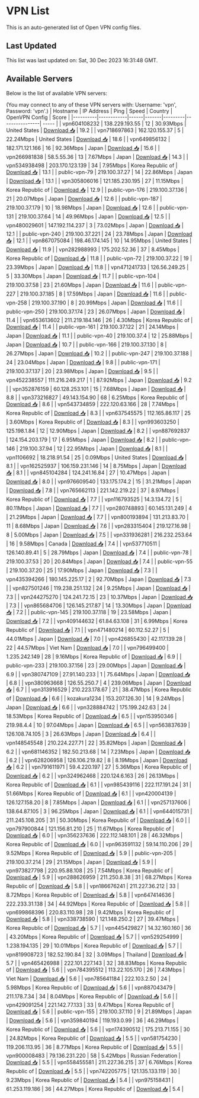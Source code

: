 # VPN List

This is an auto-generated list of Open VPN config files.

## Last Updated

This list was last updated on: Sat, 30 Dec 2023 16:31:48 GMT.

## Available Servers

Below is the list of available VPN servers:

(You may connect to any of these VPN servers with: Username: 'vpn', Password: 'vpn'.)
| Hostname | IP Address | Ping | Speed | Country | OpenVPN Config | Score |
|----------|------------|------|-------|---------|----------------| ----- |
| vpn604108232 | 138.229.193.55 | 12 | 30.93Mbps | United States | [Download 📥](./configs/server_0_US.ovpn) | 19.2 |
| vpn718697863 | 162.120.155.37 | 5 | 22.24Mbps | United States | [Download 📥](./configs/server_1_US.ovpn) | 18.6 |
| vpn649856132 | 182.171.121.166 | 16 | 92.36Mbps | Japan | [Download 📥](./configs/server_2_JP.ovpn) | 15.6 |
| vpn266981838 | 58.5.55.36 | 13 | 7.67Mbps | Japan | [Download 📥](./configs/server_3_JP.ovpn) | 14.3 |
| vpn534938498 | 203.170.123.139 | 34 | 7.95Mbps | Korea Republic of | [Download 📥](./configs/server_4_KR.ovpn) | 13.1 |
| public-vpn-79 | 219.100.37.27 | 14 | 22.86Mbps | Japan | [Download 📥](./configs/server_5_JP.ovpn) | 13.1 |
| vpn305806016 | 121.185.230.195 | 27 | 11.15Mbps | Korea Republic of | [Download 📥](./configs/server_6_KR.ovpn) | 12.9 |
| public-vpn-176 | 219.100.37.136 | 21 | 20.07Mbps | Japan | [Download 📥](./configs/server_7_JP.ovpn) | 12.6 |
| public-vpn-187 | 219.100.37.179 | 10 | 18.98Mbps | Japan | [Download 📥](./configs/server_8_JP.ovpn) | 12.6 |
| public-vpn-131 | 219.100.37.64 | 14 | 49.96Mbps | Japan | [Download 📥](./configs/server_9_JP.ovpn) | 12.5 |
| vpn480029601 | 147.192.114.237 | 3 | 73.02Mbps | Japan | [Download 📥](./configs/server_10_JP.ovpn) | 12.1 |
| public-vpn-240 | 219.100.37.221 | 24 | 23.78Mbps | Japan | [Download 📥](./configs/server_11_JP.ovpn) | 12.1 |
| vpn867075084 | 198.46.174.145 | 10 | 14.95Mbps | United States | [Download 📥](./configs/server_12_US.ovpn) | 11.9 |
| vpn282988993 | 175.202.52.36 | 37 | 8.45Mbps | Korea Republic of | [Download 📥](./configs/server_13_KR.ovpn) | 11.8 |
| public-vpn-72 | 219.100.37.22 | 19 | 23.39Mbps | Japan | [Download 📥](./configs/server_14_JP.ovpn) | 11.8 |
| vpn471241733 | 126.56.249.25 | 5 | 33.30Mbps | Japan | [Download 📥](./configs/server_15_JP.ovpn) | 11.7 |
| public-vpn-104 | 219.100.37.58 | 23 | 21.60Mbps | Japan | [Download 📥](./configs/server_16_JP.ovpn) | 11.6 |
| public-vpn-227 | 219.100.37.185 | 8 | 17.59Mbps | Japan | [Download 📥](./configs/server_17_JP.ovpn) | 11.6 |
| public-vpn-258 | 219.100.37.190 | 8 | 20.99Mbps | Japan | [Download 📥](./configs/server_18_JP.ovpn) | 11.6 |
| public-vpn-250 | 219.100.37.174 | 23 | 26.07Mbps | Japan | [Download 📥](./configs/server_19_JP.ovpn) | 11.4 |
| vpn653613602 | 211.219.184.146 | 26 | 4.30Mbps | Korea Republic of | [Download 📥](./configs/server_20_KR.ovpn) | 11.4 |
| public-vpn-161 | 219.100.37.122 | 21 | 24.14Mbps | Japan | [Download 📥](./configs/server_21_JP.ovpn) | 11.1 |
| public-vpn-40 | 219.100.37.4 | 12 | 25.88Mbps | Japan | [Download 📥](./configs/server_22_JP.ovpn) | 10.7 |
| public-vpn-166 | 219.100.37.130 | 8 | 26.27Mbps | Japan | [Download 📥](./configs/server_23_JP.ovpn) | 10.2 |
| public-vpn-247 | 219.100.37.188 | 24 | 23.04Mbps | Japan | [Download 📥](./configs/server_24_JP.ovpn) | 9.8 |
| public-vpn-171 | 219.100.37.137 | 20 | 23.98Mbps | Japan | [Download 📥](./configs/server_25_JP.ovpn) | 9.5 |
| vpn452238557 | 111.216.249.217 | 1 | 87.92Mbps | Japan | [Download 📥](./configs/server_26_JP.ovpn) | 9.2 |
| vpn352876159 | 60.128.253.101 | 15 | 7.68Mbps | Japan | [Download 📥](./configs/server_27_JP.ovpn) | 8.8 |
| vpn373216827 | 49.143.154.90 | 68 | 6.25Mbps | Korea Republic of | [Download 📥](./configs/server_28_KR.ovpn) | 8.6 |
| vpn543734859 | 222.120.63.166 | 28 | 7.74Mbps | Korea Republic of | [Download 📥](./configs/server_29_KR.ovpn) | 8.3 |
| vpn637545575 | 112.165.86.117 | 25 | 3.60Mbps | Korea Republic of | [Download 📥](./configs/server_30_KR.ovpn) | 8.3 |
| vpn993603250 | 125.198.1.84 | 12 | 12.90Mbps | Japan | [Download 📥](./configs/server_31_JP.ovpn) | 8.2 |
| vpn887692837 | 124.154.203.179 | 17 | 6.95Mbps | Japan | [Download 📥](./configs/server_32_JP.ovpn) | 8.2 |
| public-vpn-146 | 219.100.37.94 | 12 | 22.95Mbps | Japan | [Download 📥](./configs/server_33_JP.ovpn) | 8.1 |
| vpn1106692 | 18.218.91.54 | 25 | 0.09Mbps | United States | [Download 📥](./configs/server_34_US.ovpn) | 8.1 |
| vpn162525937 | 106.159.231.146 | 14 | 8.75Mbps | Japan | [Download 📥](./configs/server_35_JP.ovpn) | 8.1 |
| vpn845104284 | 124.241.16.84 | 27 | 10.47Mbps | Japan | [Download 📥](./configs/server_36_JP.ovpn) | 8.0 |
| vpn976609540 | 133.175.174.2 | 15 | 31.21Mbps | Japan | [Download 📥](./configs/server_37_JP.ovpn) | 7.8 |
| vpn765662113 | 221.142.219.22 | 37 | 8.97Mbps | Korea Republic of | [Download 📥](./configs/server_38_KR.ovpn) | 7.7 |
| vpn116793525 | 14.3.134.72 | 5 | 80.11Mbps | Japan | [Download 📥](./configs/server_39_JP.ovpn) | 7.7 |
| vpn280748893 | 60.145.131.249 | 4 | 21.29Mbps | Japan | [Download 📥](./configs/server_40_JP.ovpn) | 7.7 |
| vpn800193894 | 131.213.83.70 | 11 | 8.68Mbps | Japan | [Download 📥](./configs/server_41_JP.ovpn) | 7.6 |
| vpn283315404 | 219.127.16.98 | 8 | 5.00Mbps | Japan | [Download 📥](./configs/server_42_JP.ovpn) | 7.5 |
| vpn331936281 | 216.232.253.64 | 16 | 9.58Mbps | Canada | [Download 📥](./configs/server_43_CA.ovpn) | 7.4 |
| vpn537710511 | 126.140.89.41 | 5 | 28.79Mbps | Japan | [Download 📥](./configs/server_44_JP.ovpn) | 7.4 |
| public-vpn-78 | 219.100.37.53 | 20 | 20.84Mbps | Japan | [Download 📥](./configs/server_45_JP.ovpn) | 7.4 |
| public-vpn-55 | 219.100.37.20 | 25 | 17.90Mbps | Japan | [Download 📥](./configs/server_46_JP.ovpn) | 7.3 |
| vpn435394266 | 180.145.225.17 | 2 | 92.70Mbps | Japan | [Download 📥](./configs/server_47_JP.ovpn) | 7.3 |
| vpn827501246 | 119.238.251.132 | 24 | 9.25Mbps | Japan | [Download 📥](./configs/server_48_JP.ovpn) | 7.3 |
| vpn244275270 | 124.241.72.15 | 23 | 10.37Mbps | Japan | [Download 📥](./configs/server_49_JP.ovpn) | 7.3 |
| vpn865684706 | 126.145.217.87 | 14 | 13.30Mbps | Japan | [Download 📥](./configs/server_50_JP.ovpn) | 7.2 |
| public-vpn-145 | 219.100.37.118 | 19 | 23.58Mbps | Japan | [Download 📥](./configs/server_51_JP.ovpn) | 7.2 |
| vpn409144632 | 61.84.63.108 | 31 | 6.99Mbps | Korea Republic of | [Download 📥](./configs/server_52_KR.ovpn) | 7.1 |
| vpn471480214 | 60.112.52.27 | 5 | 44.01Mbps | Japan | [Download 📥](./configs/server_53_JP.ovpn) | 7.0 |
| vpn426855430 | 42.117.139.28 | 22 | 44.57Mbps | Viet Nam | [Download 📥](./configs/server_54_VN.ovpn) | 7.0 |
| vpn796499400 | 1.235.242.149 | 28 | 9.16Mbps | Korea Republic of | [Download 📥](./configs/server_55_KR.ovpn) | 6.9 |
| public-vpn-233 | 219.100.37.156 | 23 | 29.00Mbps | Japan | [Download 📥](./configs/server_56_JP.ovpn) | 6.9 |
| vpn380747109 | 27.91.140.233 | 1 | 75.64Mbps | Japan | [Download 📥](./configs/server_57_JP.ovpn) | 6.8 |
| vpn380963668 | 126.55.250.7 | 4 | 239.06Mbps | Japan | [Download 📥](./configs/server_58_JP.ovpn) | 6.7 |
| vpn313916529 | 210.223.178.67 | 21 | 38.47Mbps | Korea Republic of | [Download 📥](./configs/server_59_KR.ovpn) | 6.6 |
| kozakura1234 | 153.207.126.30 | 14 | 9.24Mbps | Japan | [Download 📥](./configs/server_60_JP.ovpn) | 6.6 |
| vpn328884742 | 175.199.242.63 | 24 | 18.53Mbps | Korea Republic of | [Download 📥](./configs/server_61_KR.ovpn) | 6.5 |
| vpn153950346 | 219.98.4.4 | 10 | 97.04Mbps | Japan | [Download 📥](./configs/server_62_JP.ovpn) | 6.5 |
| vpn563837639 | 126.108.74.105 | 3 | 26.63Mbps | Japan | [Download 📥](./configs/server_63_JP.ovpn) | 6.4 |
| vpn148545548 | 210.224.227.71 | 22 | 35.82Mbps | Japan | [Download 📥](./configs/server_64_JP.ovpn) | 6.2 |
| vpn681146352 | 182.50.213.68 | 14 | 7.23Mbps | Japan | [Download 📥](./configs/server_65_JP.ovpn) | 6.2 |
| vpn628206958 | 126.106.219.82 | 8 | 8.19Mbps | Japan | [Download 📥](./configs/server_66_JP.ovpn) | 6.2 |
| vpn791611971 | 59.4.220.197 | 27 | 5.36Mbps | Korea Republic of | [Download 📥](./configs/server_67_KR.ovpn) | 6.2 |
| vpn324962468 | 220.124.6.163 | 26 | 26.13Mbps | Korea Republic of | [Download 📥](./configs/server_68_KR.ovpn) | 6.1 |
| vpn985439116 | 222.117.191.24 | 31 | 51.66Mbps | Korea Republic of | [Download 📥](./configs/server_69_KR.ovpn) | 6.1 |
| vpn420004139 | 126.127.158.20 | 8 | 7.85Mbps | Japan | [Download 📥](./configs/server_70_JP.ovpn) | 6.1 |
| vpn257137606 | 138.64.87.105 | 3 | 96.25Mbps | Japan | [Download 📥](./configs/server_71_JP.ovpn) | 6.1 |
| vpn644015731 | 211.245.108.205 | 31 | 50.30Mbps | Korea Republic of | [Download 📥](./configs/server_72_KR.ovpn) | 6.0 |
| vpn797900844 | 121.156.81.210 | 25 | 11.67Mbps | Korea Republic of | [Download 📥](./configs/server_73_KR.ovpn) | 6.0 |
| vpn356237636 | 222.112.148.101 | 28 | 46.32Mbps | Korea Republic of | [Download 📥](./configs/server_74_KR.ovpn) | 6.0 |
| vpn963591132 | 59.14.110.206 | 29 | 9.52Mbps | Korea Republic of | [Download 📥](./configs/server_75_KR.ovpn) | 5.9 |
| public-vpn-205 | 219.100.37.214 | 29 | 21.15Mbps | Japan | [Download 📥](./configs/server_76_JP.ovpn) | 5.9 |
| vpn973827798 | 220.95.88.108 | 25 | 7.54Mbps | Korea Republic of | [Download 📥](./configs/server_77_KR.ovpn) | 5.9 |
| vpn288626959 | 211.250.8.38 | 31 | 68.27Mbps | Korea Republic of | [Download 📥](./configs/server_78_KR.ovpn) | 5.8 |
| vpn186676241 | 211.227.36.212 | 33 | 8.72Mbps | Korea Republic of | [Download 📥](./configs/server_79_KR.ovpn) | 5.8 |
| vpn647414636 | 222.233.31.138 | 34 | 44.92Mbps | Korea Republic of | [Download 📥](./configs/server_80_KR.ovpn) | 5.8 |
| vpn699868396 | 220.83.110.98 | 28 | 9.42Mbps | Korea Republic of | [Download 📥](./configs/server_81_KR.ovpn) | 5.8 |
| vpn338738590 | 121.148.250.2 | 27 | 39.47Mbps | Korea Republic of | [Download 📥](./configs/server_82_KR.ovpn) | 5.7 |
| vpn445429827 | 14.32.160.160 | 36 | 43.20Mbps | Korea Republic of | [Download 📥](./configs/server_83_KR.ovpn) | 5.7 |
| vpn529254999 | 1.238.194.135 | 29 | 10.01Mbps | Korea Republic of | [Download 📥](./configs/server_84_KR.ovpn) | 5.7 |
| vpn819908723 | 182.52.190.84 | 32 | 3.09Mbps | Thailand | [Download 📥](./configs/server_85_TH.ovpn) | 5.7 |
| vpn465426988 | 222.101.227.143 | 32 | 38.83Mbps | Korea Republic of | [Download 📥](./configs/server_86_KR.ovpn) | 5.6 |
| vpn784395512 | 113.22.105.170 | 26 | 7.43Mbps | Viet Nam | [Download 📥](./configs/server_87_VN.ovpn) | 5.6 |
| vpn785641184 | 222.103.2.50 | 24 | 5.98Mbps | Korea Republic of | [Download 📥](./configs/server_88_KR.ovpn) | 5.6 |
| vpn887043479 | 211.178.7.34 | 34 | 8.04Mbps | Korea Republic of | [Download 📥](./configs/server_89_KR.ovpn) | 5.6 |
| vpn429091254 | 221.142.77.133 | 33 | 9.47Mbps | Korea Republic of | [Download 📥](./configs/server_90_KR.ovpn) | 5.6 |
| public-vpn-155 | 219.100.37.110 | 9 | 21.89Mbps | Japan | [Download 📥](./configs/server_91_JP.ovpn) | 5.6 |
| vpn359840194 | 119.193.0.99 | 36 | 46.29Mbps | Korea Republic of | [Download 📥](./configs/server_92_KR.ovpn) | 5.6 |
| vpn174390512 | 175.213.71.155 | 30 | 24.82Mbps | Korea Republic of | [Download 📥](./configs/server_93_KR.ovpn) | 5.5 |
| vpn581754230 | 119.206.113.95 | 36 | 8.77Mbps | Korea Republic of | [Download 📥](./configs/server_94_KR.ovpn) | 5.5 |
| vpn900008483 | 79.136.231.220 | 58 | 5.42Mbps | Russian Federation | [Download 📥](./configs/server_95_RU.ovpn) | 5.5 |
| vpn558455581 | 211.227.36.215 | 37 | 6.76Mbps | Korea Republic of | [Download 📥](./configs/server_96_KR.ovpn) | 5.5 |
| vpn742205775 | 121.135.133.119 | 30 | 9.23Mbps | Korea Republic of | [Download 📥](./configs/server_97_KR.ovpn) | 5.4 |
| vpn975158431 | 61.253.119.186 | 36 | 44.27Mbps | Korea Republic of | [Download 📥](./configs/server_98_KR.ovpn) | 5.4 |
